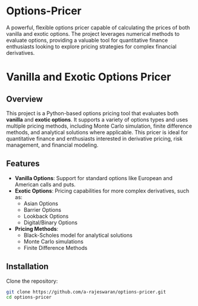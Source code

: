 # Options-Pricer
A powerful, flexible options pricer capable of calculating the prices of both vanilla and exotic options. The project leverages numerical methods to evaluate options, providing a valuable tool for quantitative finance enthusiasts looking to explore pricing strategies for complex financial derivatives.

# Vanilla and Exotic Options Pricer

## Overview
This project is a Python-based options pricing tool that evaluates both **vanilla** and **exotic options**. It supports a variety of options types and uses multiple pricing methods, including Monte Carlo simulation, finite difference methods, and analytical solutions where applicable. This pricer is ideal for quantitative finance and enthusiasts interested in derivative pricing, risk management, and financial modeling.

## Features
- **Vanilla Options**: Support for standard options like European and American calls and puts.
- **Exotic Options**: Pricing capabilities for more complex derivatives, such as:
  - Asian Options
  - Barrier Options
  - Lookback Options
  - Digital/Binary Options
- **Pricing Methods**:
  - Black-Scholes model for analytical solutions
  - Monte Carlo simulations
  - Finite Difference Methods

## Installation
Clone the repository:
```bash
git clone https://github.com/a-rajeswaran/options-pricer.git
cd options-pricer

